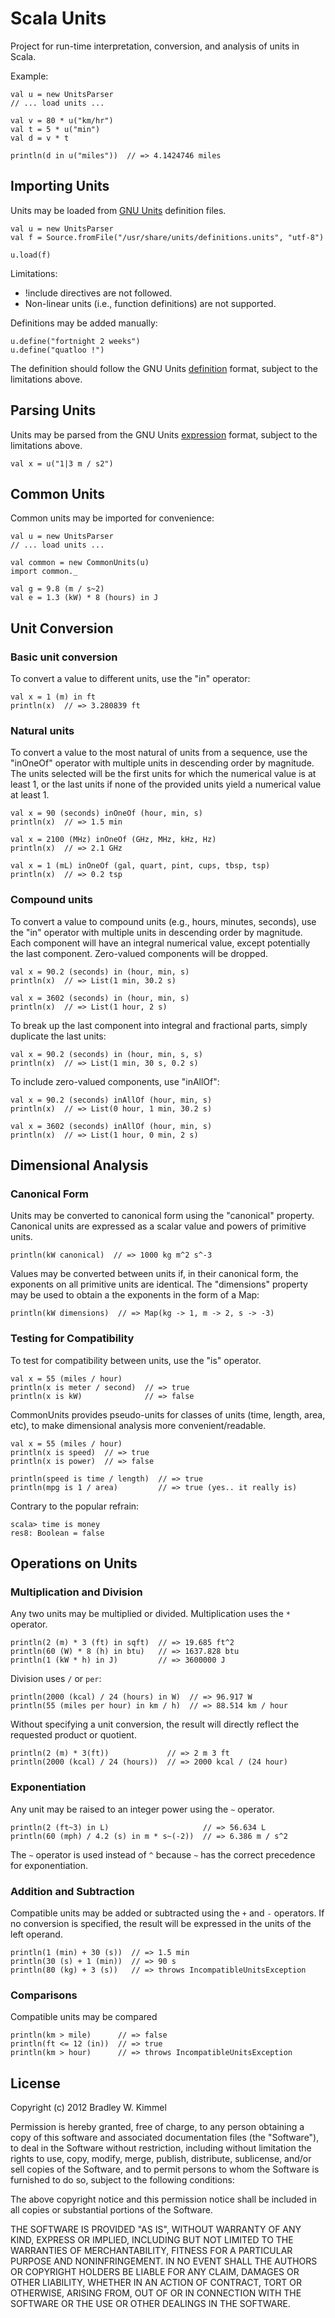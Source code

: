 Scala Units
===========

Project for run-time interpretation, conversion, and analysis of units
in Scala.

Example:

    val u = new UnitsParser
    // ... load units ...

    val v = 80 * u("km/hr") 
    val t = 5 * u("min")
    val d = v * t

    println(d in u("miles"))  // => 4.1424746 miles


Importing Units
---------------

Units may be loaded from [GNU Units](http://www.gnu.org/software/units/)
definition files.

    val u = new UnitsParser
    val f = Source.fromFile("/usr/share/units/definitions.units", "utf-8")

    u.load(f)

Limitations:

  - !include directives are not followed.
  - Non-linear units (i.e., function definitions) are not supported.

Definitions may be added manually:

    u.define("fortnight 2 weeks")
    u.define("quatloo !")

The definition should follow the GNU Units
[definition](http://www.gnu.org/software/units/manual/units.html#Unit-Definitions)
format, subject to the limitations above.


Parsing Units
-------------

Units may be parsed from the GNU Units
[expression](http://www.gnu.org/software/units/manual/units.html#Unit-Expressions)
format, subject to the limitations above.

    val x = u("1|3 m / s2")


Common Units
------------

Common units may be imported for convenience:

    val u = new UnitsParser
    // ... load units ...

    val common = new CommonUnits(u)
    import common._

    val g = 9.8 (m / s~2)
    val e = 1.3 (kW) * 8 (hours) in J


Unit Conversion
---------------

### Basic unit conversion

To convert a value to different units, use the "in" operator:

    val x = 1 (m) in ft 
    println(x)  // => 3.280839 ft

### Natural units

To convert a value to the most natural of units from a sequence, use
the "inOneOf" operator with multiple units in descending order by
magnitude.  The units selected will be the first units for which the
numerical value is at least 1, or the last units if none of the provided
units yield a numerical value at least 1.

    val x = 90 (seconds) inOneOf (hour, min, s)
    println(x)  // => 1.5 min

    val x = 2100 (MHz) inOneOf (GHz, MHz, kHz, Hz)
    println(x)  // => 2.1 GHz

    val x = 1 (mL) inOneOf (gal, quart, pint, cups, tbsp, tsp)
    println(x)  // => 0.2 tsp

### Compound units

To convert a value to compound units (e.g., hours, minutes, seconds),
use the "in" operator with multiple units in descending order by
magnitude.  Each component will have an integral numerical value, except
potentially the last component.  Zero-valued components will be dropped.

    val x = 90.2 (seconds) in (hour, min, s)
    println(x)  // => List(1 min, 30.2 s)

    val x = 3602 (seconds) in (hour, min, s)
    println(x)  // => List(1 hour, 2 s)

To break up the last component into integral and fractional parts,
simply duplicate the last units:

    val x = 90.2 (seconds) in (hour, min, s, s)
    println(x)  // => List(1 min, 30 s, 0.2 s)

To include zero-valued components, use "inAllOf":

    val x = 90.2 (seconds) inAllOf (hour, min, s)
    println(x)  // => List(0 hour, 1 min, 30.2 s)

    val x = 3602 (seconds) inAllOf (hour, min, s)
    println(x)  // => List(1 hour, 0 min, 2 s)


Dimensional Analysis
--------------------

### Canonical Form

Units may be converted to canonical form using the "canonical" property.
Canonical units are expressed as a scalar value and powers of primitive
units.

    println(kW canonical)  // => 1000 kg m^2 s^-3

Values may be converted between units if, in their canonical form, the
exponents on all primitive units are identical.  The "dimensions"
property may be used to obtain a the exponents in the form of a Map:

    println(kW dimensions)  // => Map(kg -> 1, m -> 2, s -> -3)

### Testing for Compatibility

To test for compatibility between units, use the "is" operator.

    val x = 55 (miles / hour)
    println(x is meter / second)  // => true
    println(x is kW)              // => false

CommonUnits provides pseudo-units for classes of units (time, length,
area, etc), to make dimensional analysis more convenient/readable.

    val x = 55 (miles / hour)
    println(x is speed)  // => true
    println(x is power)  // => false

    println(speed is time / length)  // => true
    println(mpg is 1 / area)         // => true (yes.. it really is)

Contrary to the popular refrain:

    scala> time is money
    res8: Boolean = false


Operations on Units
-------------------

### Multiplication and Division

Any two units may be multiplied or divided.  Multiplication uses the `*`
operator.

    println(2 (m) * 3 (ft) in sqft)  // => 19.685 ft^2
    println(60 (W) * 8 (h) in btu)   // => 1637.828 btu
    println(1 (kW * h) in J)         // => 3600000 J

Division uses `/` or `per`:
    
    println(2000 (kcal) / 24 (hours) in W)  // => 96.917 W
    println(55 (miles per hour) in km / h)  // => 88.514 km / hour

Without specifying a unit conversion, the result will directly reflect
the requested product or quotient.

    println(2 (m) * 3(ft))             // => 2 m 3 ft
    println(2000 (kcal) / 24 (hours))  // => 2000 kcal / (24 hour)


### Exponentiation

Any unit may be raised to an integer power using the `~` operator.

    println(2 (ft~3) in L)                     // => 56.634 L
    println(60 (mph) / 4.2 (s) in m * s~(-2))  // => 6.386 m / s^2

The `~` operator is used instead of `^` because `~` has the correct
precedence for exponentiation.


### Addition and Subtraction

Compatible units may be added or subtracted using the `+` and `-`
operators.  If no conversion is specified, the result will be expressed
in the units of the left operand.

    println(1 (min) + 30 (s))  // => 1.5 min
    println(30 (s) + 1 (min))  // => 90 s
    println(80 (kg) + 3 (s))   // => throws IncompatibleUnitsException


### Comparisons

Compatible units may be compared

    println(km > mile)      // => false
    println(ft <= 12 (in))  // => true
    println(km > hour)      // => throws IncompatibleUnitsException


License
-------

Copyright (c) 2012 Bradley W. Kimmel

Permission is hereby granted, free of charge, to any person
obtaining a copy of this software and associated documentation
files (the "Software"), to deal in the Software without
restriction, including without limitation the rights to use,
copy, modify, merge, publish, distribute, sublicense, and/or sell
copies of the Software, and to permit persons to whom the
Software is furnished to do so, subject to the following
conditions:

The above copyright notice and this permission notice shall be
included in all copies or substantial portions of the Software.

THE SOFTWARE IS PROVIDED "AS IS", WITHOUT WARRANTY OF ANY KIND,
EXPRESS OR IMPLIED, INCLUDING BUT NOT LIMITED TO THE WARRANTIES
OF MERCHANTABILITY, FITNESS FOR A PARTICULAR PURPOSE AND
NONINFRINGEMENT. IN NO EVENT SHALL THE AUTHORS OR COPYRIGHT
HOLDERS BE LIABLE FOR ANY CLAIM, DAMAGES OR OTHER LIABILITY,
WHETHER IN AN ACTION OF CONTRACT, TORT OR OTHERWISE, ARISING
FROM, OUT OF OR IN CONNECTION WITH THE SOFTWARE OR THE USE OR
OTHER DEALINGS IN THE SOFTWARE.

